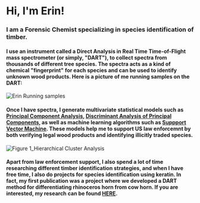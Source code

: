 # Hi, I'm Erin!
### I am a Forensic Chemist specializing in species identification of timber. 
#### I use an instrument called a Direct Analysis in Real Time Time-of-Flight mass spectrometer (or simply, "DART"), to collect spectra from thousands of different tree species. The spectra acts as a kind of chemical "fingerprint" for each species and can be used to identify unknown wood products. Here is a picture of me running samples on the DART:
![Erin Running samples](https://user-images.githubusercontent.com/88633361/141036398-92840365-0b81-4aec-8782-7125c376b782.jpg)
#### Once I have spectra, I generate multivariate statistical models such as [Principal Component Analysis](https://www.sartorius.com/en/knowledge/science-snippets/what-is-principal-component-analysis-pca-and-how-it-is-used-507186), [Discriminant Analysis of Principal Components](https://bmcgenomdata.biomedcentral.com/articles/10.1186/1471-2156-11-94), as well as machine learning algorithms such as [Suppport Vector Machine](https://towardsdatascience.com/support-vector-machine-introduction-to-machine-learning-algorithms-934a444fca47). These models help me to support US law enforcemnt by both verifying legal wood products and identifying illicitly traded species.
![Figure 1_Hierarchical Cluster Analysis](https://user-images.githubusercontent.com/88633361/141040134-c8ed8e87-6209-44ee-b5ac-54fb2423d91e.png)

#### Apart from law enforcement support, I also spend a lot of time researching different timber identification strategies, and when I have free time, I also do projects for species identification using keratin. In fact, my first publication was a project where we developed a DART method for differentiating rhinoceros horn from cow horn. If you are interested, my research can be found [HERE](https://www.researchgate.net/profile/Erin-Price-4). 

